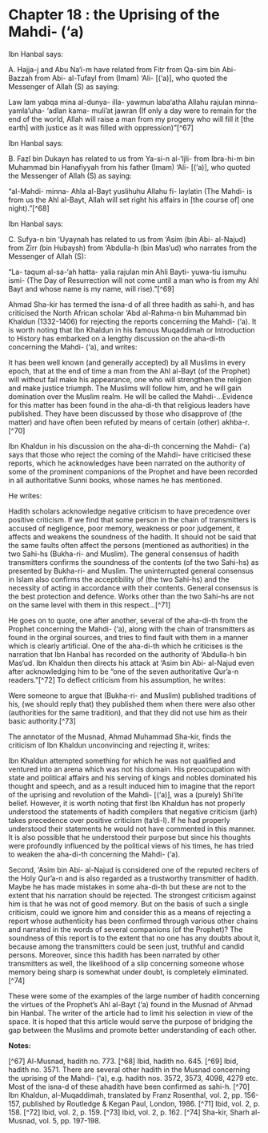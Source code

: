 Chapter 18 : the Uprising of the Mahdi- (‘a)
============================================

Ibn Hanbal says:

A. Hajja-j and Abu Na‘i-m have related from Fitr from Qa-sim bin Abi-
Bazzah from Abi- al-Tufayl from (Imam) ‘Ali- [(‘a)], who quoted the
Messenger of Allah (S) as saying:

Law lam yabqa mina al-dunya- illa- yawmun laba‘atha Allahu rajulan
minna- yamla’uha- ‘adlan kama- muli’at jawran (If only a day were to
remain for the end of the world, Allah will raise a man from my progeny
who will fill it [the earth] with justice as it was filled with
oppression)”[^67]

Ibn Hanbal says:

B. Fazl bin Dukayn has related to us from Ya-si-n al-‘Ijli- from
Ibra-hi-m bin Muhammad bin Hanafiyyah from his father (Imam) ‘Ali-
[(‘a)], who quoted the Messenger of Allah (S) as saying:

“al-Mahdi- minna- Ahla al-Bayt yuslihuhu Allahu fi- laylatin (The
Mahdi- is from us the Ahl al-Bayt, Allah will set right his affairs in
[the course of] one night).”[^68]

Ibn Hanbal says:

C. Sufya-n bin ‘Uyaynah has related to us from ‘Asim (bin Abi-
al-Najud) from Zirr (bin Hubaysh) from ‘Abdulla-h (bin Mas‘ud) who
narrates from the Messenger of Allah (S):

“La- taqum al-sa-‘ah hatta- yalia rajulan min Ahli Bayti- yuwa-tiu
ismuhu ismi- (The Day of Resurrection will not come until a man who is
from my Ahl Bayt and whose name is my name, will rise).”[^69]

Ahmad Sha-kir has termed the isna-d of all three hadith as sahi-h, and
has criticised the North African scholar ‘Abd al-Rahma-n bin Muhammad
bin Khaldun (1332-1406) for rejecting the reports concerning the Mahdi-
(‘a). It is worth noting that Ibn Khaldun in his famous Muqaddimah or
Introduction to History has embarked on a lengthy discussion on the
aha-di-th concerning the Mahdi- (‘a), and writes:

It has been well known (and generally accepted) by all Muslims in every
epoch, that at the end of time a man from the Ahl al-Bayt (of the
Prophet) will without fail make his appearance, one who will strengthen
the religion and make justice triumph. The Muslims will follow him, and
he will gain domination over the Muslim realm. He will be called the
Mahdi-...Evidence for this matter has been found in the aha-di-th that
religious leaders have published. They have been discussed by those who
disapprove of (the matter) and have often been refuted by means of
certain (other) akhba-r.[^70]

Ibn Khaldun in his discussion on the aha-di-th concerning the Mahdi-
(‘a) says that those who reject the coming of the Mahdi- have criticised
these reports, which he acknowledges have been narrated on the authority
of some of the prominent companions of the Prophet and have been
recorded in all authoritative Sunni books, whose names he has
mentioned.

He writes:

Hadith scholars acknowledge negative criticism to have precedence over
positive criticism. If we find that some person in the chain of
transmitters is accused of negligence, poor memory, weakness or poor
judgement, it affects and weakens the soundness of the hadith. It should
not be said that the same faults often affect the persons (mentioned as
authorities) in the two Sahi-hs (Bukha-ri- and Muslim). The general
consensus of hadith transmitters confirms the soundness of the contents
(of the two Sahi-hs) as presented by Bukha-ri- and Muslim. The
uninterrupted general consensus in Islam also confirms the acceptibility
of (the two Sahi-hs) and the necessity of acting in accordance with
their contents. General consensus is the best protection and defence.
Works other than the two Sahi-hs are not on the same level with them in
this respect...[^71]

He goes on to quote, one after another, several of the aha-di-th from
the Prophet concerning the Mahdi- (‘a), along with the chain of
transmitters as found in the orginal sources, and tries to find fault
with them in a manner which is clearly artificial. One of the aha-di-th
which he criticises is the narration that Ibn Hanbal has recorded on the
authority of ‘Abdulla-h bin Mas‘ud. Ibn Khaldun then directs his attack
at ‘Asim bin Abi- al-Najud even after acknowledging him to be “one of
the seven authoritative Qur’a-n readers.”[^72] To deflect criticism from
his assumption, he writes:

Were someone to argue that (Bukha-ri- and Muslim) published traditions
of his, (we should reply that) they published them when there were also
other (authorities for the same tradition), and that they did not use
him as their basic authority.[^73]

The annotator of the Musnad, Ahmad Muhammad Sha-kir, finds the
criticism of Ibn Khaldun unconvincing and rejecting it, writes:

Ibn Khaldun attempted something for which he was not qualified and
ventured into an arena which was not his domain. His preoccupation with
state and political affairs and his serving of kings and nobles
dominated his thought and speech, and as a result induced him to imagine
that the report of the uprising and revolution of the Mahdi- [(‘a)], was
a (purely) Shi‘ite belief. However, it is worth noting that first Ibn
Khaldun has not properly understood the statements of hadith compilers
that negative criticism (jarh) takes precedence over positive criticism
(ta‘di-l). If he had properly understood their statements he would not
have commented in this manner. It is also possible that he understood
their purpose but since his thoughts were profoundly influenced by the
political views of his times, he has tried to weaken the aha-di-th
concerning the Mahdi- (‘a).

Second, ‘Asim bin Abi- al-Najud is considered one of the reputed
reciters of the Holy Qur’a-n and is also regarded as a trustworthy
transmitter of hadith. Maybe he has made mistakes in some aha-di-th but
these are not to the extent that his narration should be rejected. The
strongest criticism against him is that he was not of good memory. But
on the basis of such a single criticism, could we ignore him and
consider this as a means of rejecting a report whose authenticity has
been confirmed through various other chains and narrated in the words of
several companions (of the Prophet)? The soundness of this report is to
the extent that no one has any doubts about it, because among the
transmitters could be seen just, truthful and candid persons. Moreover,
since this hadith has been narrated by other transmitters as well, the
likelihood of a slip concerning someone whose memory being sharp is
somewhat under doubt, is completely eliminated.[^74]

These were some of the examples of the large number of hadith
concerning the virtues of the Prophet’s Ahl al-Bayt (‘a) found in the
Musnad of Ahmad bin Hanbal. The writer of the article had to limit his
selection in view of the space. It is hoped that this article would
serve the purpose of bridging the gap between the Muslims and promote
better understanding of each other.

**Notes:**

[^67] Al-Musnad, hadith no. 773.
[^68] Ibid, hadith no. 645.
[^69] Ibid, hadith no. 3571. There are several other hadith in the
Musnad concerning the uprising of the Mahdi- (‘a), e.g. hadith nos.
3572, 3573, 4098, 4279 etc. Most of the isna-d of these ahadith have
been confirmed as sahi-h.
[^70] Ibn Khaldun, al-Muqaddimah, translated by Franz Rosenthal, vol. 2,
pp. 156-157, published by Routledge & Kegan Paul, London, 1986.
[^71] Ibid, vol. 2, p. 158.
[^72] Ibid, vol. 2, p. 159.
[^73] Ibid, vol. 2, p. 162.
[^74] Sha-kir, Sharh al-Musnad, vol. 5, pp. 197-198.

